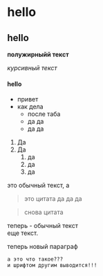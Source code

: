 # hello

## hello

[comment]: <> (это оказывается комментарий)
**полужирныйй текст**

_курсивный текст_

#### hello

- привет
- как дела
  - после таба
  - да да
  - да да

1. Да
1. Да
   1. да
   1. да
   1. да

[comment]: <> (добавил цитату)

это обычный текст, а

> это цитата
> да да да

> снова цитата

теперь - обычный текст  
еще текст.

теперь новый параграф

    а это что такое???
    и шрифтом другим выводится!!!
